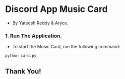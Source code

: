 # Discord App Music Card

- By Yateesh Reddy & Aryce.


### 1. Run The Application.
- To start the Music Card, run the following command:
```bash
python card.py
```

## Thank You!